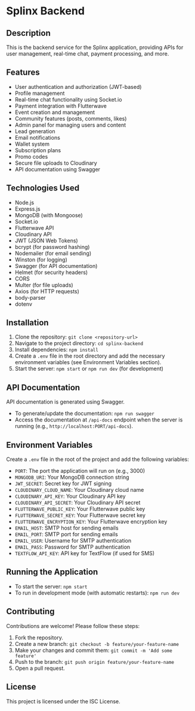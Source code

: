 # Splinx Backend

## Description

This is the backend service for the Splinx application, providing APIs for user management, real-time chat, payment processing, and more.

## Features

- User authentication and authorization (JWT-based)
- Profile management
- Real-time chat functionality using Socket.io
- Payment integration with Flutterwave
- Event creation and management
- Community features (posts, comments, likes)
- Admin panel for managing users and content
- Lead generation
- Email notifications
- Wallet system
- Subscription plans
- Promo codes
- Secure file uploads to Cloudinary
- API documentation using Swagger

## Technologies Used

- Node.js
- Express.js
- MongoDB (with Mongoose)
- Socket.io
- Flutterwave API
- Cloudinary API
- JWT (JSON Web Tokens)
- bcrypt (for password hashing)
- Nodemailer (for email sending)
- Winston (for logging)
- Swagger (for API documentation)
- Helmet (for security headers)
- CORS
- Multer (for file uploads)
- Axios (for HTTP requests)
- body-parser
- dotenv

## Installation

1. Clone the repository: `git clone <repository-url>`
2. Navigate to the project directory: `cd splinx-backend`
3. Install dependencies: `npm install`
4. Create a `.env` file in the root directory and add the necessary environment variables (see Environment Variables section).
5. Start the server: `npm start` or `npm run dev` (for development)

## API Documentation

API documentation is generated using Swagger.
- To generate/update the documentation: `npm run swagger`
- Access the documentation at `/api-docs` endpoint when the server is running (e.g., `http://localhost:PORT/api-docs`).

## Environment Variables

Create a `.env` file in the root of the project and add the following variables:
- `PORT`: The port the application will run on (e.g., 3000)
- `MONGODB_URI`: Your MongoDB connection string
- `JWT_SECRET`: Secret key for JWT signing
- `CLOUDINARY_CLOUD_NAME`: Your Cloudinary cloud name
- `CLOUDINARY_API_KEY`: Your Cloudinary API key
- `CLOUDINARY_API_SECRET`: Your Cloudinary API secret
- `FLUTTERWAVE_PUBLIC_KEY`: Your Flutterwave public key
- `FLUTTERWAVE_SECRET_KEY`: Your Flutterwave secret key
- `FLUTTERWAVE_ENCRYPTION_KEY`: Your Flutterwave encryption key
- `EMAIL_HOST`: SMTP host for sending emails
- `EMAIL_PORT`: SMTP port for sending emails
- `EMAIL_USER`: Username for SMTP authentication
- `EMAIL_PASS`: Password for SMTP authentication
- `TEXTFLOW_API_KEY`: API key for TextFlow (if used for SMS)

## Running the Application

- To start the server: `npm start`
- To run in development mode (with automatic restarts): `npm run dev`

## Contributing

Contributions are welcome! Please follow these steps:
1. Fork the repository.
2. Create a new branch: `git checkout -b feature/your-feature-name`
3. Make your changes and commit them: `git commit -m 'Add some feature'`
4. Push to the branch: `git push origin feature/your-feature-name`
5. Open a pull request.

## License

This project is licensed under the ISC License.
